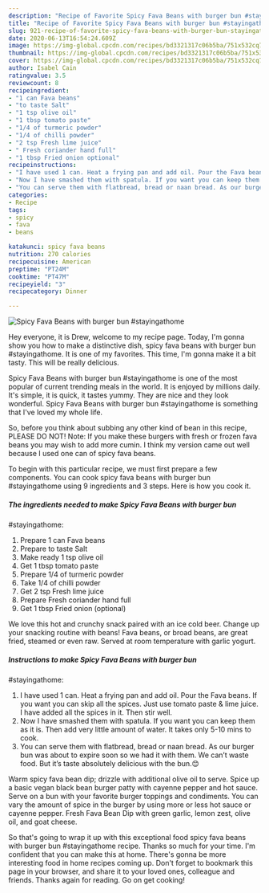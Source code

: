 ```yaml
---
description: "Recipe of Favorite Spicy Fava Beans with burger bun #stayingathome"
title: "Recipe of Favorite Spicy Fava Beans with burger bun #stayingathome"
slug: 921-recipe-of-favorite-spicy-fava-beans-with-burger-bun-stayingathome
date: 2020-06-13T16:54:24.609Z
image: https://img-global.cpcdn.com/recipes/bd3321317c06b5ba/751x532cq70/spicy-fava-beans-with-burger-bun-stayingathome-recipe-main-photo.jpg
thumbnail: https://img-global.cpcdn.com/recipes/bd3321317c06b5ba/751x532cq70/spicy-fava-beans-with-burger-bun-stayingathome-recipe-main-photo.jpg
cover: https://img-global.cpcdn.com/recipes/bd3321317c06b5ba/751x532cq70/spicy-fava-beans-with-burger-bun-stayingathome-recipe-main-photo.jpg
author: Isabel Cain
ratingvalue: 3.5
reviewcount: 8
recipeingredient:
- "1 can Fava beans"
- "to taste Salt"
- "1 tsp olive oil"
- "1 tbsp tomato paste"
- "1/4 of turmeric powder"
- "1/4 of chilli powder"
- "2 tsp Fresh lime juice"
- " Fresh coriander hand full"
- "1 tbsp Fried onion optional"
recipeinstructions:
- "I have used 1 can. Heat a frying pan and add oil. Pour the Fava beans. If you want you can skip all the spices. Just use tomato paste &amp; lime juice. I have added all the spices in it. Then stir well."
- "Now I have smashed them with spatula. If you want you can keep them as it is. Then add very little amount of water. It takes only 5-10 mins to cook."
- "You can serve them with flatbread, bread or naan bread. As our burger bun was about to expire soon so we had it with them. We can’t waste food. But it’s taste absolutely delicious with the bun.😊"
categories:
- Recipe
tags:
- spicy
- fava
- beans

katakunci: spicy fava beans 
nutrition: 270 calories
recipecuisine: American
preptime: "PT24M"
cooktime: "PT47M"
recipeyield: "3"
recipecategory: Dinner

---
```



![Spicy Fava Beans with burger bun
#stayingathome](https://img-global.cpcdn.com/recipes/bd3321317c06b5ba/751x532cq70/spicy-fava-beans-with-burger-bun-stayingathome-recipe-main-photo.jpg)

Hey everyone, it is Drew, welcome to my recipe page. Today, I'm gonna show you how to make a distinctive dish, spicy fava beans with burger bun
#stayingathome. It is one of my favorites. This time, I'm gonna make it a bit tasty. This will be really delicious.

Spicy Fava Beans with burger bun
#stayingathome is one of the most popular of current trending meals in the world. It is enjoyed by millions daily. It's simple, it is quick, it tastes yummy. They are nice and they look wonderful. Spicy Fava Beans with burger bun
#stayingathome is something that I've loved my whole life.

So, before you think about subbing any other kind of bean in this recipe, PLEASE DO NOT! Note: If you make these burgers with fresh or frozen fava beans you may wish to add more cumin. I think my version came out well because I used one can of spicy fava beans.


To begin with this particular recipe, we must first prepare a few components. You can cook spicy fava beans with burger bun
#stayingathome using 9 ingredients and 3 steps. Here is how you cook it.

<!--inarticleads1-->

##### The ingredients needed to make Spicy Fava Beans with burger bun
#stayingathome:

1. Prepare 1 can Fava beans
1. Prepare to taste Salt
1. Make ready 1 tsp olive oil
1. Get 1 tbsp tomato paste
1. Prepare 1/4 of turmeric powder
1. Take 1/4 of chilli powder
1. Get 2 tsp Fresh lime juice
1. Prepare  Fresh coriander hand full
1. Get 1 tbsp Fried onion (optional)


We love this hot and crunchy snack paired with an ice cold beer. Change up your snacking routine with beans! Fava beans, or broad beans, are great fried, steamed or even raw. Served at room temperature with garlic yogurt. 

<!--inarticleads2-->

##### Instructions to make Spicy Fava Beans with burger bun
#stayingathome:

1. I have used 1 can. Heat a frying pan and add oil. Pour the Fava beans. If you want you can skip all the spices. Just use tomato paste &amp; lime juice. I have added all the spices in it. Then stir well.
1. Now I have smashed them with spatula. If you want you can keep them as it is. Then add very little amount of water. It takes only 5-10 mins to cook.
1. You can serve them with flatbread, bread or naan bread. As our burger bun was about to expire soon so we had it with them. We can’t waste food. But it’s taste absolutely delicious with the bun.😊


Warm spicy fava bean dip; drizzle with additional olive oil to serve. Spice up a basic vegan black bean burger patty with cayenne pepper and hot sauce. Serve on a bun with your favorite burger toppings and condiments. You can vary the amount of spice in the burger by using more or less hot sauce or cayenne pepper. Fresh Fava Bean Dip with green garlic, lemon zest, olive oil, and goat cheese. 

So that's going to wrap it up with this exceptional food spicy fava beans with burger bun
#stayingathome recipe. Thanks so much for your time. I'm confident that you can make this at home. There's gonna be more interesting food in home recipes coming up. Don't forget to bookmark this page in your browser, and share it to your loved ones, colleague and friends. Thanks again for reading. Go on get cooking!
